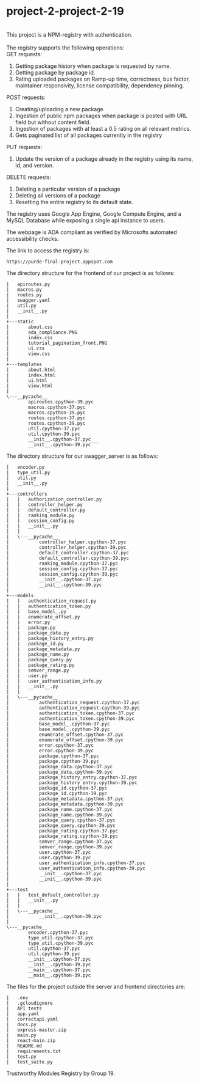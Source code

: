 # project-2-project-2-19
<br>
This project is a NPM-registry with authentication. <br>

<br>
The registry supports the following operations:<br>
    GET requests:
    
1. Getting package history when package is requested by name. 
2. Getting package by package id. 
3. Rating uploaded packages on Ramp-up time, correctness, bus factor, maintainer responsivity, license compatibility, dependency pinning. 

POST requests:

1. Creating/uploading a new package
2. Ingestion of public npm packages when package is posted with URL field but without content field.
4. Ingestion of packages with at least a 0.5 rating on all relevant metrics. 
5. Gets paginated list of all packages currently in the registry

PUT requests:
1. Update the version of a package already in the registry using its name, id, and version.

DELETE requests:
1. Deleting a particular version of a package
2. Deleting all versions of a package
3. Resetting the entire registry to its default state.

The registry uses Google App Engine, Google Compute Engine, and a MySQL Database while exposing a single api instance to users. 

The webpage is ADA compliant as verified by Microsofts automated accessibility checks. 

The link to access the registry is:

    https://purde-final-project.appspot.com 

The directory structure for the frontend of our project is as follows:
    
    |   apiroutes.py
    |   macros.py
    |   routes.py
    |   swagger.yaml
    |   util.py
    |   __init__.py
    |
    +---static
    |       about.css
    |       ada_compliance.PNG
    |       index.css
    |       tutorial_pagination_front.PNG
    |       ui.css
    |       view.css
    |
    +---templates
    |       about.html
    |       index.html
    |       ui.html
    |       view.html
    |
    \---__pycache__
            apiroutes.cpython-39.pyc
            macros.cpython-37.pyc
            macros.cpython-39.pyc
            routes.cpython-37.pyc
            routes.cpython-39.pyc
            util.cpython-37.pyc
            util.cpython-39.pyc
            __init__.cpython-37.pyc
            __init__.cpython-39.pyc```

The directory structure for our swagger_server is as follows:
    
    |   encoder.py
    |   type_util.py
    |   util.py
    |   __init__.py
    |
    +---controllers
    |   |   authorization_controller.py
    |   |   controller_helper.py
    |   |   default_controller.py
    |   |   ranking_module.py
    |   |   session_config.py
    |   |   __init__.py
    |   |
    |   \---__pycache__
    |           controller_helper.cpython-37.pyc
    |           controller_helper.cpython-39.pyc
    |           default_controller.cpython-37.pyc
    |           default_controller.cpython-39.pyc
    |           ranking_module.cpython-37.pyc
    |           session_config.cpython-37.pyc
    |           session_config.cpython-39.pyc
    |           __init__.cpython-37.pyc
    |           __init__.cpython-39.pyc
    |
    +---models
    |   |   authentication_request.py
    |   |   authentication_token.py
    |   |   base_model_.py
    |   |   enumerate_offset.py
    |   |   error.py
    |   |   package.py
    |   |   package_data.py
    |   |   package_history_entry.py
    |   |   package_id.py
    |   |   package_metadata.py
    |   |   package_name.py
    |   |   package_query.py
    |   |   package_rating.py
    |   |   semver_range.py
    |   |   user.py
    |   |   user_authentication_info.py
    |   |   __init__.py
    |   |
    |   \---__pycache__
    |           authentication_request.cpython-37.pyc
    |           authentication_request.cpython-39.pyc
    |           authentication_token.cpython-37.pyc
    |           authentication_token.cpython-39.pyc
    |           base_model_.cpython-37.pyc
    |           base_model_.cpython-39.pyc
    |           enumerate_offset.cpython-37.pyc
    |           enumerate_offset.cpython-39.pyc
    |           error.cpython-37.pyc
    |           error.cpython-39.pyc
    |           package.cpython-37.pyc
    |           package.cpython-39.pyc
    |           package_data.cpython-37.pyc
    |           package_data.cpython-39.pyc
    |           package_history_entry.cpython-37.pyc
    |           package_history_entry.cpython-39.pyc
    |           package_id.cpython-37.pyc
    |           package_id.cpython-39.pyc
    |           package_metadata.cpython-37.pyc
    |           package_metadata.cpython-39.pyc
    |           package_name.cpython-37.pyc
    |           package_name.cpython-39.pyc
    |           package_query.cpython-37.pyc
    |           package_query.cpython-39.pyc
    |           package_rating.cpython-37.pyc
    |           package_rating.cpython-39.pyc
    |           semver_range.cpython-37.pyc
    |           semver_range.cpython-39.pyc
    |           user.cpython-37.pyc
    |           user.cpython-39.pyc
    |           user_authentication_info.cpython-37.pyc
    |           user_authentication_info.cpython-39.pyc
    |           __init__.cpython-37.pyc
    |           __init__.cpython-39.pyc
    |
    +---test
    |   |   test_default_controller.py
    |   |   __init__.py
    |   |
    |   \---__pycache__
    |           __init__.cpython-39.pyc
    |
    \---__pycache__
            encoder.cpython-37.pyc
            type_util.cpython-37.pyc
            type_util.cpython-39.pyc
            util.cpython-37.pyc
            util.cpython-39.pyc
            __init__.cpython-37.pyc
            __init__.cpython-39.pyc
            __main__.cpython-37.pyc
            __main__.cpython-39.pyc

The files for the project outside the server and frontend directories are:

    |   .env
    |   .gcloudignore
    |   API tests
    |   app.yaml
    |   correctapi.yaml
    |   docs.py
    |   express-master.zip
    |   main.py
    |   react-main.zip
    |   README.md
    |   requirements.txt
    |   test.py
    |   test_suite.py
    
 
Trustworthy Modules Registry by Group 19.
